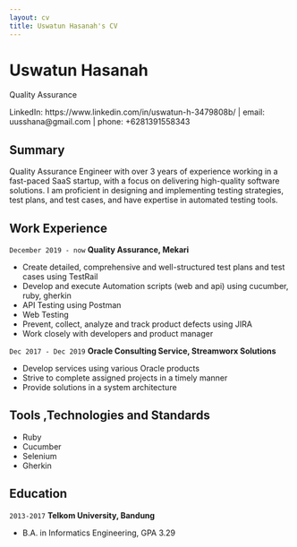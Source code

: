 ```yaml
---
layout: cv
title: Uswatun Hasanah's CV
---
```

# Uswatun Hasanah
Quality Assurance

<div id="webaddress">
LinkedIn: https://www.linkedin.com/in/uswatun-h-3479808b/ | email: uusshana@gmail.com | phone: +6281391558343
</div>


## Summary

Quality Assurance Engineer with over 3 years of experience working in a fast-paced SaaS startup, with a focus on delivering high-quality software solutions. I am proficient in designing and implementing testing strategies, test plans, and test cases, and have expertise in automated testing tools.

## Work Experience

`December 2019 - now`
__Quality Assurance, Mekari__

- Create detailed, comprehensive and well-structured test plans and test cases using TestRail
- Develop and execute Automation scripts (web and api) using cucumber, ruby, gherkin
- API Testing using Postman
- Web Testing
- Prevent, collect, analyze and track product defects using JIRA
- Work closely with developers and product manager

`Dec 2017 - Dec 2019`
__Oracle Consulting Service, Streamworx Solutions__

- Develop services using various Oracle products
- Strive to complete assigned projects in a timely manner
- Provide solutions in a system architecture


## Tools ,Technologies and Standards

- Ruby
- Cucumber
- Selenium
- Gherkin

## Education

`2013-2017`
__Telkom University, Bandung__

- B.A. in Informatics Engineering, GPA 3.29

<!-- ### Footer

Last updated: March 2023 -->


